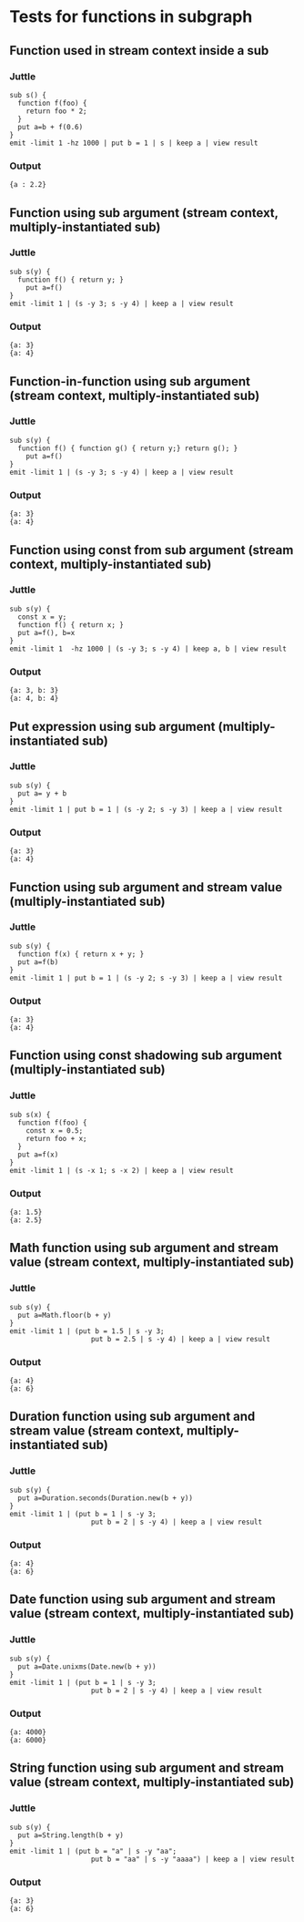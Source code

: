 Tests for functions in subgraph
===============================



Function used in stream context inside a sub
--------------------------------------------

### Juttle

    sub s() {
      function f(foo) {
        return foo * 2;
      }
      put a=b + f(0.6)
    }
    emit -limit 1 -hz 1000 | put b = 1 | s | keep a | view result

### Output

    {a : 2.2}



Function using sub argument (stream context, multiply-instantiated sub)
-----------------------------------------------------------------------

### Juttle

    sub s(y) {
      function f() { return y; }
        put a=f()
    }
    emit -limit 1 | (s -y 3; s -y 4) | keep a | view result

### Output

    {a: 3}
    {a: 4}


Function-in-function using sub argument (stream context, multiply-instantiated sub)
-----------------------------------------------------------------------------------

### Juttle

    sub s(y) {
      function f() { function g() { return y;} return g(); }
        put a=f()
    }
    emit -limit 1 | (s -y 3; s -y 4) | keep a | view result

### Output

    {a: 3}
    {a: 4}


Function using const from sub argument (stream context, multiply-instantiated sub)
----------------------------------------------------------------------------------

### Juttle

    sub s(y) {
      const x = y;
      function f() { return x; }
      put a=f(), b=x
    }
    emit -limit 1  -hz 1000 | (s -y 3; s -y 4) | keep a, b | view result

### Output

    {a: 3, b: 3}
    {a: 4, b: 4}



Put expression using sub argument (multiply-instantiated sub)
-------------------------------------------------------------

### Juttle

    sub s(y) {
      put a= y + b
    }
    emit -limit 1 | put b = 1 | (s -y 2; s -y 3) | keep a | view result

### Output

    {a: 3}
    {a: 4}

Function using sub argument and stream value (multiply-instantiated sub)
------------------------------------------------------------------------

### Juttle

    sub s(y) {
      function f(x) { return x + y; }
      put a=f(b)
    }
    emit -limit 1 | put b = 1 | (s -y 2; s -y 3) | keep a | view result

### Output

    {a: 3}
    {a: 4}

Function using const shadowing sub argument (multiply-instantiated sub)
-----------------------------------------------------------------------

### Juttle

    sub s(x) {
      function f(foo) {
        const x = 0.5;
        return foo + x;
      }
      put a=f(x)
    }
    emit -limit 1 | (s -x 1; s -x 2) | keep a | view result

### Output

    {a: 1.5}
    {a: 2.5}


Math function using sub argument and stream value (stream context, multiply-instantiated sub)
---------------------------------------------------------------------------------------------

### Juttle

    sub s(y) {
      put a=Math.floor(b + y)
    }
    emit -limit 1 | (put b = 1.5 | s -y 3;
                        put b = 2.5 | s -y 4) | keep a | view result

### Output

    {a: 4}
    {a: 6}


Duration function using sub argument and stream value (stream context, multiply-instantiated sub)
-------------------------------------------------------------------------------------------------

### Juttle

    sub s(y) {
      put a=Duration.seconds(Duration.new(b + y))
    }
    emit -limit 1 | (put b = 1 | s -y 3;
                        put b = 2 | s -y 4) | keep a | view result

### Output

    {a: 4}
    {a: 6}

Date function using sub argument and stream value (stream context, multiply-instantiated sub)
---------------------------------------------------------------------------------------------

### Juttle

    sub s(y) {
      put a=Date.unixms(Date.new(b + y))
    }
    emit -limit 1 | (put b = 1 | s -y 3;
                        put b = 2 | s -y 4) | keep a | view result

### Output

    {a: 4000}
    {a: 6000}



String function using sub argument and stream value (stream context, multiply-instantiated sub)
-----------------------------------------------------------------------------------------------

### Juttle

    sub s(y) {
      put a=String.length(b + y)
    }
    emit -limit 1 | (put b = "a" | s -y "aa";
                        put b = "aa" | s -y "aaaa") | keep a | view result

### Output

    {a: 3}
    {a: 6}
